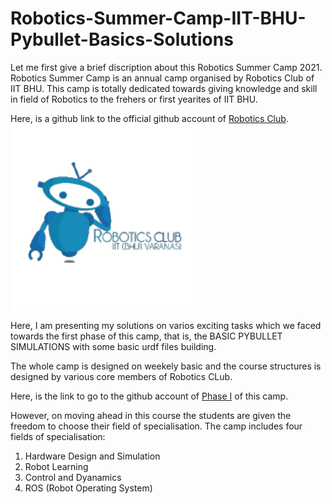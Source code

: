 # Robotics-Summer-Camp-IIT-BHU-Pybullet-Basics-Solutions

Let me first give a brief discription about this Robotics Summer Camp 2021.
Robotics Summer Camp is an annual camp organised by Robotics Club of IIT BHU.
This camp is totally dedicated towards giving knowledge and skill in field of Robotics to the frehers or first yearites of IIT BHU.

Here, is a github link to the official github account of <a href = "https://github.com/Robotics-Club-IIT-BHU">Robotics Club</a>.<br>
<img src="Robotics club.png" alt="Robotics Club"  width = "300" height = "300" align="center"/>

Here, I am presenting my solutions on varios exciting tasks which we faced towards the first phase of this camp, that is,
the BASIC PYBULLET SIMULATIONS with some basic urdf files building.

The whole camp is designed on weekely basic and the course structures is designed by various core members of Robotics CLub.

Here, is the link to go to the github account of <a href = "https://github.com/Robotics-Club-IIT-BHU/Robotics-Camp-2021">Phase I</a> of this camp.

However, on moving ahead in this course the students are given the freedom to choose their field of specialisation.
The camp includes four fields of specialisation:

1. Hardware Design and Simulation
2. Robot Learning
3. Control and Dyanamics
4. ROS (Robot Operating System)
